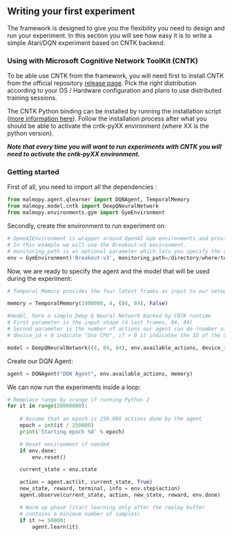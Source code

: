 ## Writing your first experiment

The framework is designed to give you the flexibility you need to design and run your experiment. 
In this section you will see how easy it is to write a simple Atari/DQN experiment based on CNTK backend.


### Using with Microsoft Cognitive Network ToolKit (CNTK)
To be able use CNTK from the framework, you will need first to install CNTK from the 
official repository [release page](https://github.com/Microsoft/CNTK/releases). Pick the 
right distribution according to your OS / Hardware configuration and plans to use distributed
training sessions.

The CNTK Python binding can be installed by running the installation script 
([more information here](https://github.com/Microsoft/CNTK/wiki/Setup-CNTK-on-your-machine)).
Follow the installation process after what you should be able to activate the cntk-pyXX environment
(where XX is the python version).  

___Note that every time you will want to run experiments with CNTK you will need to activate the cntk-pyXX environment.___

### Getting started

First of all, you need to import all the dependencies :  
```python
from malmopy.agent.qlearner import DQNAgent, TemporalMemory
from malmopy.model.cntk import DeepQNeuralNetwork
from malmopy.environments.gym import GymEnvironment 
```

Secondly, create the environment to run experiment on: 
```python
# OpenAIEnvironment is wrapper around OpenAI Gym environments and provides all methods/properties you need to interact with
# In this example we will use the Breakout-v3 environment.
# monitoring_path is an optional parameter which lets you specify the directory where records will be saved. 
env = GymEnvironment('Breakout-v3', monitoring_path=/directory/where/to/put/records)
```

Now, we are ready to specify the agent and the model that will be used during the experiment:
```python
# Temporal Memory provides the four latest frames as input to our network

memory = TemporalMemory(1000000, 4, (84, 84), False)
```

```python
#model, here a simple Deep Q Neural Network backed by CNTK runtime
# First parameter is the input shape (4 last frames, 84, 84)
# Second parameter is the number of actions our agent can do (number of neurons on the last layer)
# device_id < 0 indicate "Use CPU", if > 0 it indicates the ID of the GPU to use

model = DeepQNeuralNetwork((4, 84, 84), env.available_actions, device_id=-1)
```

Create our DQN Agent:
```python
agent = DQNAgent("DQN Agent", env.available_actions, memory)
```

We can now run the experiments inside a loop:
```python
# Remplace range by xrange if running Python 2
for it in range(20000000):
    
    # Assume that an epoch is 250.000 actions done by the agent 
    epoch = int(it / 250000)
    print('Starting epoch %d' % epoch)

    # Reset environment if needed
    if env.done:
        env.reset()

    current_state = env.state

    action = agent.act(it, current_state, True)
    new_state, reward, terminal, info = env.step(action)
    agent.observe(current_state, action, new_state, reward, env.done)

    # Warm up phase (start learning only after the replay buffer
    # contains a minimum number of samples)
    if it >= 50000:
        agent.learn(it)
```
